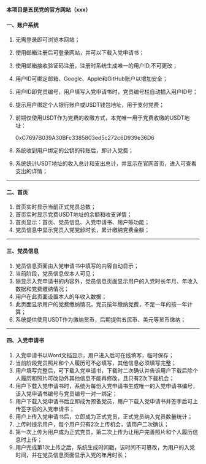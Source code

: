 **本项目是五民党的官方网站（xxx）**
#### 一、账户系统
1. 无需登录即可浏览本网站；  
2. 使用邮箱注册后可登录网站，并可以下载入党申请书；  
3. 使用邮箱接收验证码注册，注册时系统生成唯一的用户ID,不可更改；  
4. 用户ID可绑定邮箱、Google、Apple和GitHub账户以增加安全；  
5. 用户ID即党员编号，用户填写入党申请书时，党员编号栏自动插入用户ID号；  
6. 提示用户绑定个人银行账户或USDT钱包地址，用于支付党费；  
7. 前期仅使用USDT作为党费的收缴方式，本党唯一用于党费收缴的USDT地址：
    
    0xC7697B039A30BFc3385803ed5c272c6D939e36D6  
8. 系统收到用户绑定的公钥的转账后，即计入党费；  
9. 系统统计USDT地址的收入总计和支出总计，并显示在官网首页，进入可查看支出的详情；  
****
#### 二、首页
1. 首页实时显示当前正式党员总数；
2. 首页实时显示党费USDT地址的余额和收支详情；
3. 首页显示：首页、党员信息、入党申请书、用户等功能；
4. 党员信息中显示党员入党党龄时长，累计缴纳党费金额；
****
#### 三、党员信息
1. 党员信息页面由入党申请书中填写的内容自动显示；
2. 当前阶段，党员信息仅本人可见；
3. 除显示入党申请书的内容外，党员信息页面显示用户的入党时长年月、年收入数据和党费缴纳情况；
4. 用户在此页面设置本人的年收入数据；
5. 此页面显示用户的党费缴纳情况，党员按年缴纳党费，不足一年的按一年计算；
6. 系统提供使用USDT作为缴纳货币，后期提供五民币、美元等货币缴纳；
****
#### 四、入党申请书
1. 入党申请书以Word文档显示，用户进入后可在线填写，临时保存；
2. 当前阶段党员照片和个人履历可不必填写，其他信息必须填写完整；
3. 用户填写完整后，可下载入党申请书，下载时二次确认并告诉用户下载后除个人履历和照片可改动外其他信息不能再修改，且只有2次下载机会；
4. 用户下载入党申请书时，系统为每份入党申请书生成唯一的入党申请书编号，该入党申请书编号与党员编号一对一绑定；
5. 用户下载入党申请书后立即成为预备党员，用户下载入党申请书并签字后可上传签字后的入党申请书；
6. 用户上传入党申请书后，立即成为正式党员，正式党员纳入党员数量统计；
7. 上传时提示用户，每个用户只有2次上传机会，请用户二次确认；
8. 第一次上传为用户成为正式党员，第二次上传为让用户完善照片和个人履历信息时上传；
9. 用户完成第1次上传之后，系统生成时间戳，该时间不可篡改，为用户的入党时间，并在党员信息页面显示入党的年月时长；
